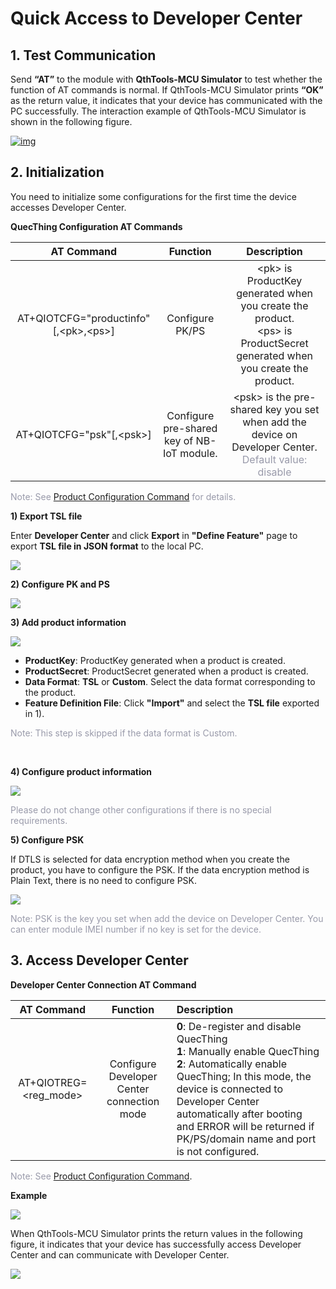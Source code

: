# Quick Access to Developer Center

##  __1. Test Communication__

Send __“AT”__ to the module with __QthTools-MCU Simulator__ to test whether the function of AT commands is normal.  If QthTools-MCU Simulator prints __“OK”__  as the return value, it indicates that your device has communicated with the PC successfully. The interaction example of QthTools-MCU Simulator is shown in the following figure.

<a data-fancybox title="img" href="/en/deviceDevelop/nb/speediness_cmcc&cucc/resource/AT/Speediness-AT-04.png">![img](/en/deviceDevelop/nb/speediness_cmcc&cucc/resource/AT/Speediness-AT-04.png)</a>




##  **2. Initialization**

You need to initialize some configurations for the first time the device accesses Developer Center.

__QuecThing Configuration AT Commands__


|               AT Command               |                  Function                  |                         Description                          |
| :------------------------------------: | :----------------------------------------: | :----------------------------------------------------------: |
| AT+QIOTCFG="productinfo"[,\<pk>,\<ps>] |              Configure PK/PS               | \<pk> is ProductKey generated when you create the product.<br/> \<ps> is ProductSecret generated when you create the product. |
|       AT+QIOTCFG="psk"[,\<psk\>]       | Configure pre-shared key of NB-IoT module. | \<psk> is the pre-shared key you set when add the device on Developer Center. <font color=#999AAA >Default value: disable</font> |

<font color=#999AAA >Note: See [Product Configuration Command](/en/deviceDevelop/nb/AT/API/nb-at-03.md) for details.</font>


__1) Export TSL file__

Enter __Developer Center__ and click __Export__  in __"Define Feature"__ page to export  __TSL file in JSON format__ to the local PC.

<a data-fancybox title="img" href="/en/deviceDevelop/nb/speediness_ctwing/resource/picture-13.png"><img src="/en/deviceDevelop/nb/speediness_ctwing/resource/picture-13.png"></a>



__2) Configure PK and PS__

<a data-fancybox title="img" href="/en/deviceDevelop/nb/speediness_ctwing/resource/picture-14.png"><img src="/en/deviceDevelop/nb/speediness_ctwing/resource/picture-14.png"></a>


__3) Add product information__

<a data-fancybox title="img" href="/en/deviceDevelop/nb/speediness_ctwing/resource/picture-15.png"><img src="/en/deviceDevelop/nb/speediness_ctwing/resource/picture-15.png"></a>

* __ProductKey__: ProductKey generated when a product is created.
* __ProductSecret__: ProductSecret generated when a product is created.
* __Data Format__: __TSL__ or __Custom__.  Select the data format corresponding to the product.
* __Feature Definition File__: Click __"Import"__  and select the __TSL file__ exported in 1).

<font color=#999AAA >Note: This step is skipped if the data format is Custom.</font>

<br>

__4) Configure product information__

<a data-fancybox title="img" href="/en/deviceDevelop/nb/speediness_ctwing/resource/picture-16.png"><img src="/en/deviceDevelop/nb/speediness_ctwing/resource/picture-16.png"></a>

<font color=#999AAA >Please do not change other configurations if there is no special requirements. </font>

**5) Configure PSK**

If DTLS is selected for data encryption method when you create the product, you have to configure the PSK. If the data encryption method is Plain Text, there is no need to configure PSK.


<a data-fancybox title="img" href="/en/deviceDevelop/nb/speediness_ctwing/resource/picture-17.png"><img src="/en/deviceDevelop/nb/speediness_ctwing/resource/picture-17.png"></a>

<font color=#999AAA >Note: PSK is the key you set when add the device on Developer Center. You can enter module IMEI number if no key is set for the device.</font>




## **3. Access Developer Center**

__Developer Center Connection AT Command__

|      AT Command       |            Function            | Description                                                  |
| :-------------------: | :----------------------------: | :----------------------------------------------------------- |
| AT+QIOTREG=<reg_mode> | Configure Developer Center  connection mode | __0__: De-register and disable QuecThing<br>__1__: Manually enable QuecThing<br>__2__: Automatically enable QuecThing; In this mode, the device is connected to Developer Center automatically after booting and ERROR will be returned if PK/PS/domain name and port is not configured.<br/> |

<font color=#999AAA >Note: See [Product Configuration Command](/en/deviceDevelop/nb/AT/API/nb-at-03.md)</font>.


__Example__

<a data-fancybox title="img" href="/en/deviceDevelop/nb/speediness_ctwing/resource/picture-18.png"><img src="/en/deviceDevelop/nb/speediness_ctwing/resource/picture-18.png"></a>


When QthTools-MCU Simulator prints the return values in the following figure, it indicates that your device has successfully access Developer Center and can communicate with Developer Center.


<a data-fancybox title="img" href="/en/deviceDevelop/nb/speediness_ctwing/resource/picture-19.png"><img src="/en/deviceDevelop/nb/speediness_ctwing/resource/picture-19.png"></a>